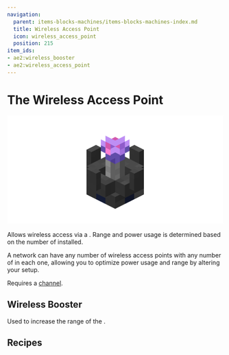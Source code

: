 ```yaml
---
navigation:
  parent: items-blocks-machines/items-blocks-machines-index.md
  title: Wireless Access Point
  icon: wireless_access_point
  position: 215
item_ids:
- ae2:wireless_booster
- ae2:wireless_access_point
---
```


# The Wireless Access Point

![A picture of a wireless access point.](../assets/blocks/wireless_access_point.png)

Allows wireless access via a <ItemLink id="wireless_terminal" />.
Range and power usage is determined based on the number of <ItemLink id="wireless_booster" /> installed.

A network can have any number of wireless access points with any number
of <ItemLink id="wireless_booster" /> in each one, allowing you to optimize power usage
and range by altering your setup.

Requires a [channel](channels.md).

## Wireless Booster

<ItemImage id="wireless_booster" scale="2" />

Used to increase the range of the <ItemLink id="wireless_access_point" />.

## Recipes

<RecipeFor id="wireless_access_point" />

<RecipeFor id="wireless_booster" />
